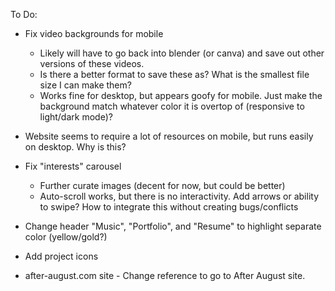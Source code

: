 To Do:
- Fix video backgrounds for mobile
    - Likely will have to go back into blender (or canva) and save out other versions of these videos.
    - Is there a better format to save these as? What is the smallest file size I can make them?
    - Works fine for desktop, but appears goofy for mobile. Just make the background match whatever color it is overtop of (responsive to light/dark mode)?
- Website seems to require a lot of resources on mobile, but runs easily on desktop. Why is this?

- Fix "interests" carousel
    - Further curate images (decent for now, but could be better)
    - Auto-scroll works, but there is no interactivity. Add arrows or ability to swipe? How to integrate this without creating bugs/conflicts
- Change header "Music", "Portfolio", and "Resume" to highlight separate color (yellow/gold?)
- Add project icons
- after-august.com site - Change reference to go to After August site.